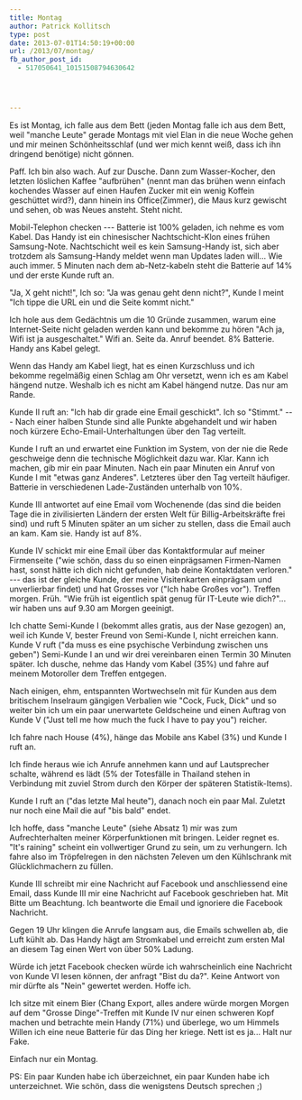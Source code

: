```yaml
---
title: Montag
author: Patrick Kollitsch
type: post
date: 2013-07-01T14:50:19+00:00
url: /2013/07/montag/
fb_author_post_id:
  - 517050641_10151508794630642




---
```

Es ist Montag, ich falle aus dem Bett (jeden Montag falle ich aus dem Bett, weil "manche Leute" gerade Montags mit viel Elan in die neue Woche gehen und mir meinen Schönheitsschlaf (und wer mich kennt weiß, dass ich ihn dringend benötige) nicht gönnen. 

Paff. Ich bin also wach. Auf zur Dusche. Dann zum Wasser-Kocher, den letzten löslichen Kaffee "aufbrühen" (nennt man das brühen wenn einfach kochendes Wasser auf einen Haufen Zucker mit ein wenig Koffein geschüttet wird?), dann hinein ins Office(Zimmer), die Maus kurz gewischt und sehen, ob was Neues ansteht. Steht nicht. 

Mobil-Telephon checken --- Batterie ist 100% geladen, ich nehme es vom Kabel. Das Handy ist ein chinesischer Nachtschicht-Klon eines frühen Samsung-Note. Nachtschicht weil es kein Samsung-Handy ist, sich aber trotzdem als Samsung-Handy meldet wenn man Updates laden will... Wie auch immer. 5 Minuten nach dem ab-Netz-kabeln steht die Batterie auf 14% und der erste Kunde ruft an. 

"Ja, X geht nicht!", Ich so: "Ja was genau geht denn nicht?", Kunde I meint "Ich tippe die URL ein und die Seite kommt nicht." 

Ich hole aus dem Gedächtnis um die 10 Gründe zusammen, warum eine Internet-Seite nicht geladen werden kann und bekomme zu hören "Ach ja, Wifi ist ja ausgeschaltet." Wifi an. Seite da. Anruf beendet. 8% Batterie. Handy ans Kabel gelegt.

Wenn das Handy am Kabel liegt, hat es einen Kurzschluss und ich bekomme regelmäßig einen Schlag am Ohr versetzt, wenn ich es am Kabel hängend nutze. Weshalb ich es nicht am Kabel hängend nutze. Das nur am Rande.

Kunde II ruft an: "Ich hab dir grade eine Email geschickt". Ich so "Stimmt." --- Nach einer halben Stunde sind alle Punkte abgehandelt und wir haben noch kürzere Echo-Email-Unterhaltungen über den Tag verteilt. 

Kunde I ruft an und erwartet eine Funktion im System, von der nie die Rede geschweige denn die technische Möglichkeit dazu war. Klar. Kann ich machen, gib mir ein paar Minuten. Nach ein paar Minuten ein Anruf von Kunde I mit "etwas ganz Anderes". Letzteres über den Tag verteilt häufiger. Batterie in verschiedenen Lade-Zuständen unterhalb von 10%.

Kunde III antwortet auf eine Email vom Wochenende (das sind die beiden Tage die in zivilisierten Ländern der ersten Welt für Billig-Arbeitskräfte frei sind) und ruft 5 Minuten später an um sicher zu stellen, dass die Email auch an kam. Kam sie. Handy ist auf 8%.

Kunde IV schickt mir eine Email über das Kontaktformular auf meiner Firmenseite ("wie schön, dass du so einen einprägsamen Firmen-Namen hast, sonst hätte ich dich nicht gefunden, hab deine Kontaktdaten verloren." --- das ist der gleiche Kunde, der meine Visitenkarten einprägsam und unverlierbar findet) und hat Grosses vor ("Ich habe Großes vor"). Treffen morgen. Früh. "Wie früh ist eigentlich spät genug für IT-Leute wie dich?"... wir haben uns auf 9.30 am Morgen geeinigt. 

Ich chatte Semi-Kunde I (bekommt alles gratis, aus der Nase gezogen) an, weil ich Kunde V, bester Freund von Semi-Kunde I, nicht erreichen kann. Kunde V ruft ("da muss es eine psychische Verbindung zwischen uns geben") Semi-Kunde I an und wir drei vereinbaren einen Termin 30 Minuten später. Ich dusche, nehme das Handy vom Kabel (35%) und fahre auf meinem Motoroller dem Treffen entgegen. 

Nach einigen, ehm, entspannten Wortwechseln mit für Kunden aus dem britischem Inselraum gängigen Verbalien wie "Cock, Fuck, Dick" und so weiter bin ich um ein paar unerwartete Geldscheine und einen Auftrag von Kunde V ("Just tell me how much the fuck I have to pay you") reicher. 

Ich fahre nach House (4%), hänge das Mobile ans Kabel (3%) und Kunde I ruft an. 

Ich finde heraus wie ich Anrufe annehmen kann und auf Lautsprecher schalte, während es lädt (5% der Totesfälle in Thailand stehen in Verbindung mit zuviel Strom durch den Körper der späteren Statistik-Items).

Kunde I ruft an ("das letzte Mal heute"), danach noch ein paar Mal. Zuletzt nur noch eine Mail die auf "bis bald" endet. 

Ich hoffe, dass "manche Leute" (siehe Absatz 1) mir was zum Aufrechterhalten meiner Körperfunktionen mit bringen. Leider regnet es. "It's raining" scheint ein vollwertiger Grund zu sein, um zu verhungern. Ich fahre also im Tröpfelregen in den nächsten 7eleven um den Kühlschrank mit Glücklichmachern zu füllen.

Kunde III schreibt mir eine Nachricht auf Facebook und anschliessend eine Email, dass Kunde III mir eine Nachricht auf Facebook geschrieben hat. Mit Bitte um Beachtung. Ich beantworte die Email und ignoriere die Facebook Nachricht.

Gegen 19 Uhr klingen die Anrufe langsam aus, die Emails schwellen ab, die Luft kühlt ab. Das Handy hägt am Stromkabel und erreicht zum ersten Mal an diesem Tag einen Wert von über 50% Ladung.

Würde ich jetzt Facebook checken würde ich wahrscheinlich eine Nachricht von Kunde VI lesen können, der anfragt "Bist du da?". Keine Antwort von mir dürfte als "Nein" gewertet werden. Hoffe ich.

Ich sitze mit einem Bier (Chang Export, alles andere würde morgen Morgen auf dem "Grosse Dinge"-Treffen mit Kunde IV nur einen schweren Kopf machen und betrachte mein Handy (71%) und überlege, wo um Himmels Willen ich eine neue Batterie für das Ding her kriege. Nett ist es ja... Halt nur Fake.

Einfach nur ein Montag.

PS: Ein paar Kunden habe ich überzeichnet, ein paar Kunden habe ich unterzeichnet. Wie schön, dass die wenigstens Deutsch sprechen ;)
